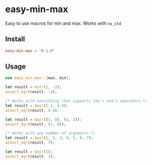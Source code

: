 # easy-min-max
Easy to use macros for min and max. Works with `no_std`

## Install
```toml
easy-min-max = "0.1.0"
```

## Usage
```rust
use easy_min_max::{max, min};

let result = min!(1, -2);
assert_eq!(result, -2);

/* Works with everything that supports the < and > operators */
let result = max!(1.2, 4.4);
assert_eq!(result, 4.4);

let result = max!((1, 8), (1, 2));
assert_eq!(result, (1, 8));

/* Works with any number of arguments */
let result = max!(1, 2, 3, 4, 5, 6, 7);
assert_eq!(result, 7);

let result = max!(1);
assert_eq!(result, 1);
```